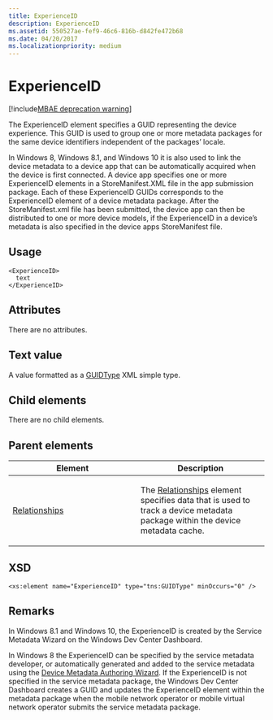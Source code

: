 ```yaml
---
title: ExperienceID
description: ExperienceID
ms.assetid: 550527ae-fef9-46c6-816b-d842fe472b68
ms.date: 04/20/2017
ms.localizationpriority: medium
---
```


# ExperienceID

[!include[MBAE deprecation warning](mbae-deprecation-warning.md)]

The ExperienceID element specifies a GUID representing the device experience. This GUID is used to group one or more metadata packages for the same device identifiers independent of the packages’ locale.

In Windows 8, Windows 8.1, and Windows 10 it is also used to link the device metadata to a device app that can be automatically acquired when the device is first connected. A device app specifies one or more ExperienceID elements in a StoreManifest.XML file in the app submission package. Each of these ExperienceID GUIDs corresponds to the ExperienceID element of a device metadata package. After the StoreManifest.xml file has been submitted, the device app can then be distributed to one or more device models, if the ExperienceID in a device’s metadata is also specified in the device apps StoreManifest file.

## <span id="Usage"></span><span id="usage"></span><span id="USAGE"></span>Usage


``` syntax
<ExperienceID>
  text
</ExperienceID>
```

## <span id="Attributes"></span><span id="attributes"></span><span id="ATTRIBUTES"></span>Attributes


There are no attributes.

## <span id="Text_value"></span><span id="text_value"></span><span id="TEXT_VALUE"></span>Text value


A value formatted as a [GUIDType](guidtype-packageinfo.md) XML simple type.

## <span id="Child_elements"></span><span id="child_elements"></span><span id="CHILD_ELEMENTS"></span>Child elements


There are no child elements.

## <span id="Parent_elements"></span><span id="parent_elements"></span><span id="PARENT_ELEMENTS"></span>Parent elements


<table>
<colgroup>
<col width="50%" />
<col width="50%" />
</colgroup>
<thead>
<tr class="header">
<th>Element</th>
<th>Description</th>
</tr>
</thead>
<tbody>
<tr class="odd">
<td><p><a href="relationships.md" data-raw-source="[Relationships](relationships.md)">Relationships</a></p></td>
<td><p>The <a href="relationships.md" data-raw-source="[Relationships](relationships.md)">Relationships</a> element specifies data that is used to track a device metadata package within the device metadata cache.</p></td>
</tr>
</tbody>
</table>

 

## <span id="XSD"></span><span id="xsd"></span>XSD


``` syntax
<xs:element name="ExperienceID" type="tns:GUIDType" minOccurs="0" />
```

## <span id="Remarks"></span><span id="remarks"></span><span id="REMARKS"></span>Remarks


In Windows 8.1 and Windows 10, the ExperienceID is created by the Service Metadata Wizard on the Windows Dev Center Dashboard.

In Windows 8 the ExperienceID can be specified by the service metadata developer, or automatically generated and added to the service metadata using the [Device Metadata Authoring Wizard](https://go.microsoft.com/fwlink/?linkid=620032). If the ExperienceID is not specified in the service metadata package, the Windows Dev Center Dashboard creates a GUID and updates the ExperienceID element within the metadata package when the mobile network operator or mobile virtual network operator submits the service metadata package.

 

 





